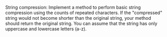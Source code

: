 String compression: Implement a method to perform basic string compression using the counts of repeated characters. If the "compressed" string would not become shorter than the original string, your method should return the original string. You can assume that the string has only uppercase and lowercase letters (a-z).